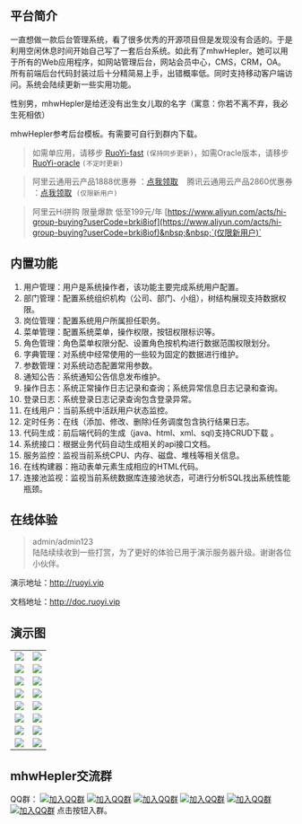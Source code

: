 ## 平台简介

一直想做一款后台管理系统，看了很多优秀的开源项目但是发现没有合适的。于是利用空闲休息时间开始自己写了一套后台系统。如此有了mhwHepler。她可以用于所有的Web应用程序，如网站管理后台，网站会员中心，CMS，CRM，OA。所有前端后台代码封装过后十分精简易上手，出错概率低。同时支持移动客户端访问。系统会陆续更新一些实用功能。

性别男，mhwHepler是给还没有出生女儿取的名字（寓意：你若不离不弃，我必生死相依）

mhwHepler参考后台模板。有需要可自行到群内下载。

> 如需单应用，请移步 [RuoYi-fast](https://gitee.com/y_project/RuoYi-fast)  `(保持同步更新)`，如需Oracle版本，请移步 [RuoYi-oracle](http://doc.ruoyi.vip/#/standard/xmkz)  `(不定时更新)`

> 阿里云通用云产品1888优惠券 ：[点我领取](https://promotion.aliyun.com/ntms/yunparter/invite.html?userCode=brki8iof)&nbsp;&nbsp;&nbsp;&nbsp;腾讯云通用云产品2860优惠券 ：[点我领取](https://cloud.tencent.com/redirect.php?redirect=1025&cps_key=198c8df2ed259157187173bc7f4f32fd&from=console)&nbsp;&nbsp;`(仅限新用户)`

> 阿里云Hi拼购 限量爆款 低至199元/年 [https://www.aliyun.com/acts/hi-group-buying?userCode=brki8iof](https://www.aliyun.com/acts/hi-group-buying?userCode=brki8iof)&nbsp;&nbsp;`(仅限新用户)`

## 内置功能

1.  用户管理：用户是系统操作者，该功能主要完成系统用户配置。
2.  部门管理：配置系统组织机构（公司、部门、小组），树结构展现支持数据权限。
3.  岗位管理：配置系统用户所属担任职务。
4.  菜单管理：配置系统菜单，操作权限，按钮权限标识等。
5.  角色管理：角色菜单权限分配、设置角色按机构进行数据范围权限划分。
6.  字典管理：对系统中经常使用的一些较为固定的数据进行维护。
7.  参数管理：对系统动态配置常用参数。
8.  通知公告：系统通知公告信息发布维护。
9.  操作日志：系统正常操作日志记录和查询；系统异常信息日志记录和查询。
10. 登录日志：系统登录日志记录查询包含登录异常。
11. 在线用户：当前系统中活跃用户状态监控。
12. 定时任务：在线（添加、修改、删除)任务调度包含执行结果日志。
13. 代码生成：前后端代码的生成（java、html、xml、sql)支持CRUD下载 。
14. 系统接口：根据业务代码自动生成相关的api接口文档。
15. 服务监控：监视当前系统CPU、内存、磁盘、堆栈等相关信息。
16. 在线构建器：拖动表单元素生成相应的HTML代码。
17. 连接池监视：监视当前系统数据库连接池状态，可进行分析SQL找出系统性能瓶颈。
## 在线体验
> admin/admin123  
> 陆陆续续收到一些打赏，为了更好的体验已用于演示服务器升级。谢谢各位小伙伴。

演示地址：http://ruoyi.vip  

文档地址：http://doc.ruoyi.vip

## 演示图

<table>
    <tr>
        <td><img src="https://oscimg.oschina.net/oscnet/25b5e333768d013d45a990c152dbe4d9d6e.jpg"/></td>
        <td><img src="https://oscimg.oschina.net/oscnet/5ac52ccc07a59f12205948c9408791f5c5b.jpg"/></td>
    </tr>
    <tr>
        <td><img src="https://oscimg.oschina.net/oscnet/66f8b5b24720dabe0e11ae84bd1ad4b038e.jpg"/></td>
        <td><img src="https://oscimg.oschina.net/oscnet/a46f34786bc9fc400697b6f3677be5bb3f0.jpg"/></td>
    </tr>
    <tr>
        <td><img src="https://oscimg.oschina.net/oscnet/6010201b078dbc9e1d8c09c6a3e53f4344c.jpg"/></td>
        <td><img src="https://oscimg.oschina.net/oscnet/058928ad3a6e6de67b43d62d42dbf071355.jpg"/></td>
    </tr>
	<tr>
        <td><img src="https://oscimg.oschina.net/oscnet/21acdcade5e306f2c5d7ae26993b4e6bd06.jpg"/></td>
        <td><img src="https://oscimg.oschina.net/oscnet/ad5ea3c4c2ea2e91d1f05f6cc384cbad2a1.jpg"/></td>
    </tr>	 
    <tr>
        <td><img src="https://oscimg.oschina.net/oscnet/6ca845cca1701fbf71881efe4f341c82f99.jpg"/></td>
        <td><img src="https://oscimg.oschina.net/oscnet/e3aeb8fff585594f6e947218e14f2806ea1.jpg"/></td>
    </tr>
	<tr>
        <td><img src="https://oscimg.oschina.net/oscnet/197ddc2fdffc27020f8624bd7ca1a971f61.jpg"/></td>
        <td><img src="https://oscimg.oschina.net/oscnet/a2dabea752d7d70aede20908dee0b419829.jpg"/></td>
    </tr>
	<tr>
        <td><img src="https://oscimg.oschina.net/oscnet/c5699c5726b5aebde71a37bb5163d840bc2.jpg"/></td>
        <td><img src="https://oscimg.oschina.net/oscnet/24740d59377e826d0d8664ebad66dc84abd.jpg"/></td>
    </tr>
	<tr>
        <td><img src="https://oscimg.oschina.net/oscnet/bbe7fe1048d29217ba73bd3ed88d6743b55.jpg"/></td>
        <td><img src="https://oscimg.oschina.net/oscnet/5f3d39a141f21f81b90536f391b8408f1fa.jpg"/></td>
    </tr>
</table>


## mhwHepler交流群

QQ群： [![加入QQ群](https://img.shields.io/badge/已满-1389287-blue.svg)](https://jq.qq.com/?_wv=1027&k=5HBAaYN)  [![加入QQ群](https://img.shields.io/badge/已满-1679294-blue.svg)](https://jq.qq.com/?_wv=1027&k=5cHeRVW)  [![加入QQ群](https://img.shields.io/badge/已满-1529866-blue.svg)](https://jq.qq.com/?_wv=1027&k=53R0L5Z)  [![加入QQ群](https://img.shields.io/badge/已满-1772718-blue.svg)](https://jq.qq.com/?_wv=1027&k=5g75dCU)  [![加入QQ群](https://img.shields.io/badge/已满-1366522-blue.svg)](https://jq.qq.com/?_wv=1027&k=58cPoHA)  [![加入QQ群](https://img.shields.io/badge/1382251-blue.svg)](https://jq.qq.com/?_wv=1027&k=5Ofd4Pb)  点击按钮入群。